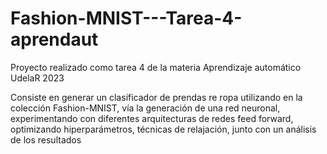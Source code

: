 # Fashion-MNIST---Tarea-4-aprendaut

Proyecto realizado como tarea 4 de la materia Aprendizaje automático UdelaR 2023

Consiste en generar un clasificador de prendas re ropa utilizando en la colección Fashion-MNIST, 
vía la generación de una red neuronal, experimentando con diferentes arquitecturas de redes feed forward, 
optimizando hiperparámetros, técnicas de relajación, junto con un análisis de los resultados

